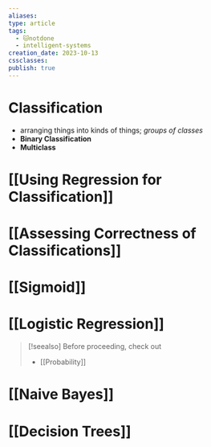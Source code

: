 ```yaml
---
aliases: 
type: article
tags:
  - 🐱notdone
  - intelligent-systems
creation_date: 2023-10-13
cssclasses: 
publish: true
---
```

# Classification
- arranging things into kinds of things; *groups of classes*
- **Binary Classification**
- **Multiclass**
# [[Using Regression for Classification]]
# [[Assessing Correctness of Classifications]]
# [[Sigmoid]]
# [[Logistic Regression]]
> [!seealso] Before proceeding, check out
> - [[Probability]]
# [[Naive Bayes]]
# [[Decision Trees]]